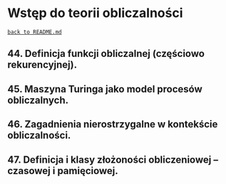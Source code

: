 # Wstęp do teorii obliczalności
[`back to README.md`](../README.md)
## 44. Definicja funkcji obliczalnej (częściowo rekurencyjnej).
## 45. Maszyna Turinga jako model procesów obliczalnych.
## 46. Zagadnienia nierostrzygalne w kontekście obliczalności.
## 47. Definicja i klasy złożoności obliczeniowej – czasowej i pamięciowej. 
